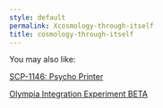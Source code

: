```yaml
---
style: default
permalink: Xcosmology-through-itself
title: cosmology-through-itself
---
```

You may also like:

[SCP-1146: Psycho Printer](http://scp-wiki.net/scp-1146)

[Olympia Integration Experiment BETA](http://scp-wiki.net/olympia-integration-experiment-beta)
